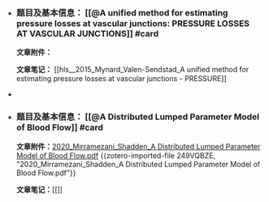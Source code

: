 - ### 题目及基本信息： [[@A unified method for estimating pressure losses at vascular junctions: PRESSURE LOSSES AT VASCULAR JUNCTIONS]] #card
  **文章附件：**
  
  **文章笔记：** [[hls__2015_Mynard_Valen-Sendstad_A unified method for estimating pressure losses at vascular junctions - PRESSURE]]
-
- ### **题目及基本信息：** [[@A Distributed Lumped Parameter Model of Blood Flow]] #card
  **文章附件：**[2020_Mirramezani_Shadden_A Distributed Lumped Parameter Model of Blood Flow.pdf](zotero://select/groups/4605909/items/249VQBZE) {{zotero-imported-file 249VQBZE, "2020_Mirramezani_Shadden_A Distributed Lumped Parameter Model of Blood Flow.pdf"}}
  
  **文章笔记：**[[]]
